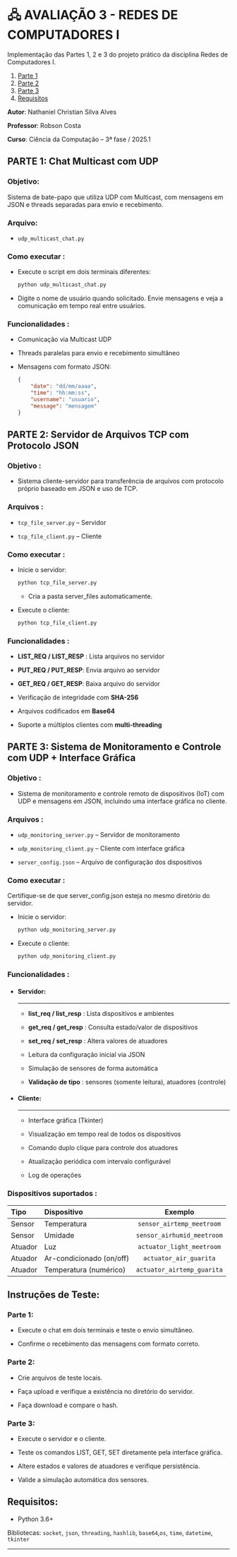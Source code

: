 # 🖧 AVALIAÇÃO 3 - REDES DE COMPUTADORES I

Implementação das Partes 1, 2 e 3 do projeto prático da disciplina Redes
de Computadores I.

1. [Parte 1]([#parte-1-chat-multicast-com-udp])
2. [Parte 2]([#parte-2-servidor-de-arquivos-tcp-com-protocolo-json])
3. [Parte 3]([#parte-3-sistema-de-monitoramento-e-controle-com-udp--interface-gr%C3%A1fica])
4. [Requisitos]([#requisitos])

**Autor**: Nathaniel Christian Silva Alves 

**Professor**: Robson Costa

**Curso**: Ciência da Computação – 3ª fase / 2025.1

## PARTE 1: Chat Multicast com UDP

### **Objetivo**:

Sistema de bate-papo que utiliza UDP com Multicast, com mensagens em
JSON e threads separadas para envio e recebimento.

### **Arquivo**:

* `udp_multicast_chat.py`

### **Como executar** :

* Execute o script em dois terminais diferentes: 
    ```bash
    python udp_multicast_chat.py
    ```

* Digite o nome de usuário quando solicitado. Envie mensagens e veja a comunicação em tempo real entre usuários.

### **Funcionalidades** : 

* Comunicação via Multicast UDP

* Threads paralelas para envio e recebimento simultâneo

* Mensagens com formato JSON:

    ```JSON
    {   
        "date": "dd/mm/aaaa", 
        "time": "hh:mm:ss", 
        "username": "usuario",
        "message": "mensagem" 
    }
    ```

## PARTE 2: Servidor de Arquivos TCP com Protocolo JSON

### **Objetivo** :

* Sistema cliente-servidor para transferência de arquivos com protocolo próprio baseado em JSON e uso de TCP.

### **Arquivos** :

* `tcp_file_server.py` – Servidor

* `tcp_file_client.py` – Cliente

### **Como executar** :

* Inicie o servidor: 
    ```bash
    python tcp_file_server.py
    ```
  - Cria a pasta server_files automaticamente.

* Execute o cliente: 
    ```bash
    python tcp_file_client.py
    ```
### **Funcionalidades** :

* **LIST_REQ / LIST_RESP** : Lista arquivos no servidor

* **PUT_REQ / PUT_RESP**: Envia arquivo ao servidor

* **GET_REQ / GET_RESP**: Baixa arquivo do servidor

* Verificação de integridade com **SHA-256**

* Arquivos codificados em **Base64**

* Suporte a múltiplos clientes com **multi-threading**

##  PARTE 3: Sistema de Monitoramento e Controle com UDP + Interface Gráfica

### **Objetivo** :

* Sistema de monitoramento e controle remoto de dispositivos (IoT) com UDP e mensagens em JSON, incluindo uma interface gráfica no cliente.

### **Arquivos** :

* `udp_monitoring_server.py` – Servidor de monitoramento

* `udp_monitoring_client.py` – Cliente com interface gráfica

* `server_config.json` – Arquivo de configuração dos dispositivos

### **Como executar** :

Certifique-se de que server_config.json esteja no mesmo diretório do servidor.

* Inicie o servidor: 
    ```bash
    python udp_monitoring_server.py
    ```

* Execute o cliente: 
    ```Bash
    python udp_monitoring_client.py
    ```
### **Funcionalidades** :

* #### Servidor:
    ---
    * **list_req / list_resp** : Lista dispositivos e ambientes

    * **get_req / get_resp** : Consulta estado/valor de dispositivos

    * **set_req / set_resp** : Altera valores de atuadores

    * Leitura da configuração inicial via JSON

    * Simulação de sensores de forma automática

    * **Validação de tipo** : sensores (somente leitura), atuadores (controle)

* #### Cliente:
    ---
    * Interface gráfica (Tkinter)

    * Visualização em tempo real de todos os dispositivos

    * Comando duplo clique para controle dos atuadores

    * Atualização periódica com intervalo configurável

    * Log de operações

### **Dispositivos suportados** :
| Tipo      | Dispositivo               | Exemplo |    
| :-------- | :-----------              | :-----: |
| Sensor    | Temperatura               | `sensor_airtemp_meetroom` 
| Sensor    |Umidade                    |`sensor_airhumid_meetroom` |
| Atuador   |Luz                        |`actuator_light_meetroom` |
| Atuador   |Ar-condicionado (on/off)   | `actuator_air_guarita` |
| Atuador   |Temperatura (numérico)     | `actuator_airtemp_guarita`|

## Instruções de Teste:

### Parte 1:

* Execute o chat em dois terminais e teste o envio simultâneo.

* Confirme o recebimento das mensagens com formato correto.

### Parte 2:

* Crie arquivos de teste locais.

* Faça upload e verifique a existência no diretório do servidor.

* Faça download e compare o hash.

### Parte 3:

* Execute o servidor e o cliente.

* Teste os comandos LIST, GET, SET diretamente pela interface gráfica.

* Altere estados e valores de atuadores e verifique persistência.

* Valide a simulação automática dos sensores.

## Requisitos:

* Python 3.6+

Bibliotecas: `socket`, `json`, `threading`, `hashlib`, `base64`,`os`, `time`, `datetime`, `tkinter`

---
